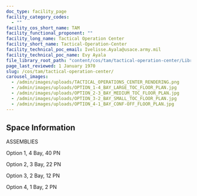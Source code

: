 ```yaml
---
doc_type: facility_page
facility_category_codes:
  - ""
facility_cos_short_name: TAM
facility_functional_proponent: ""
facility_long_name: Tactical Operation Center
facility_short_name: Tactical-Operation-Center
facility_technical_poc_email: Ivelisse.Ayala@usace.army.mil
facility_technical_poc_name: Evy Ayala
file_library_root_path: "content/cos/tam/tactical-operation-center/Library/"
page_last_reviewed: 1 January 1970
slug: /cos/tam/tactical-operation-center/
carousel_images:
  - /admin/images/uploads/TACTICAL_OPERATIONS_CENTER_RENDERING.png
  - /admin/images/uploads/OPTION_1-4_BAY_LARGE_TOC_FLOOR_PLAN.jpg
  - /admin/images/uploads/OPTION_2-3_BAY_MEDIUM_TOC_FLOOR_PLAN.jpg
  - /admin/images/uploads/OPTION_3-2_BAY_SMALL_TOC_FLOOR_PLAN.jpg
  - /admin/images/uploads/OPTION_4-1_BAY_CONF-OFF_FLOOR_PLAN.jpg
---
```


## Space Information

ASSEMBLIES

Option 1, 4 Bay, 40 PN

Option 2, 3 Bay, 22 PN

Option 3, 2 Bay, 12 PN

Option 4, 1 Bay, 2 PN

<!-- ## Envelope Variations by Space Function -->

